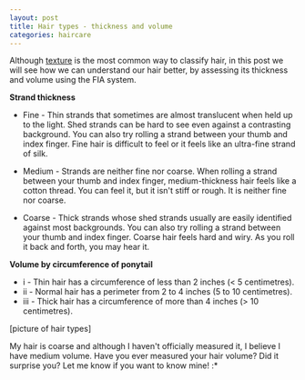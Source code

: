 ```yaml
---
layout: post
title: Hair types - thickness and volume
categories: haircare
---
```


Although [texture](http://curlylab.com/haircare/hair-typespart1/) is the most common way to classify hair, in this post we will see how we can understand our hair better, by assessing its thickness and volume using the FIA system.
<!--more-->

<!--(Table do FIA system) https://en.wikipedia.org/wiki/Hair#Classification_systems-->

**Strand thickness**
* Fine - Thin strands that sometimes are almost translucent when held up to the light. Shed strands can be hard to see even against a contrasting background. You can also try rolling a strand between your thumb and index finger. Fine hair is difficult to feel or it feels like an ultra-fine strand of silk.

* Medium - Strands are neither fine nor coarse. When rolling a strand between your thumb and index finger, medium-thickness hair feels like a cotton thread. You can feel it, but it isn't stiff or rough. It is neither fine nor coarse.

* Coarse - Thick strands whose shed strands usually are easily identified against most backgrounds. You can also try rolling a strand between your thumb and index finger. Coarse hair feels hard and wiry. As you roll it back and forth, you may hear it.

**Volume by circumference of ponytail**
* i	- Thin hair has	a circumference of less than 2 inches (< 5 centimetres).
* ii - Normal hair has a perimeter from 2 to 4 inches (5 to 10 centimetres).
* iii - Thick hair has a circumference of more than 4 inches (> 10 centimetres).

[picture of hair types]

My hair is coarse and although I haven't officially measured it, I believe I have medium volume. 
Have you ever measured your hair volume? Did it surprise you? Let me know if you want to know mine! :*
